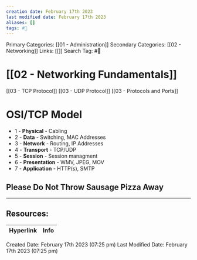 ```yaml
---
creation date: February 17th 2023
last modified date: February 17th 2023
aliases: []
tags: #📖
---
```


Primary Categories: [[01 - Administration]] 
Secondary Categories: [[02 - Networking]] 
Links: [[]] 
Search Tag: #📖  

# [[02 - Networking Fundamentals]]  

[[03 - TCP Protocol]]
[[03 - UDP Protocol]]
[[03 - Protocols and Ports]]
# OSI/TCP Model

- 1 - **Physical** - Cabling
- 2 - **Data** - Switching, MAC Addresses
- 3 - **Network** - Routing, IP Addresses
- 4 - **Transport** - TCP/UDP
- 5 - **Session** - Session managment
- 6 - **Presentation** - WMV, JPEG, MOV
- 7 - **Application** - HTTP(s), SMTP

## Please Do Not Throw Sausage Pizza Away



___

## Resources:

| Hyperlink | Info |
| --------- | ---- |


Created Date: February 17th 2023 (07:25 pm) 
Last Modified Date: February 17th 2023 (07:25 pm)
